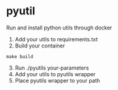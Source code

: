 # pyutil

Run and install python utils through docker


1. Add your utils to requirements.txt
2. Build your container

```
make build
```

3. Run ./pyutils your-parameters
4. Add your utils to pyutils wrapper
5. Place pyutils wrapper to your path

